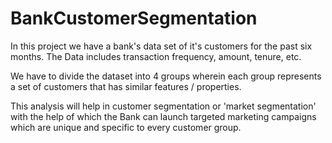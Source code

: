 # BankCustomerSegmentation

In this project we have a bank's data set of it's customers for the past six months. The Data includes transaction frequency, amount, tenure, etc.

We have to divide the dataset into 4 groups wherein each group represents a set of customers that has similar features / properties. 

This analysis will help in customer segmentation or 'market segmentation' with the help of which the Bank can launch targeted marketing campaigns which are unique and specific to every customer group.   
